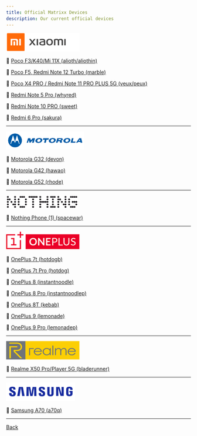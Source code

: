 ```yaml
---
title: Official Matrixx Devices
description: Our current official devices
---
```


<a href="#"><img src="assets/mi.png" height="50" /></a>

:iphone: [Poco F3/K40/Mi 11X (alioth/aliothin)](mi/alioth.md)

:iphone: [Poco F5, Redmi Note 12 Turbo (marble)](mi/marble.md)

:iphone: [Poco X4 PRO / Redmi Note 11 PRO PLUS 5G (veux/peux)](mi/veux.md)

:iphone: [Redmi Note 5 Pro (whyred)](mi/whyred.md)

:iphone: [Redmi Note 10 PRO  (sweet)](mi/sweet.md)

:iphone: [Redmi 6 Pro (sakura)](mi/sakura.md)

----

<a href="#"><img src="assets/moto.png" height="50" /></a>

:iphone: [Motorola G32 (devon)](motorola/devon.md)

:iphone: [Motorola G42 (hawao)](motorola/hawao.md)

:iphone: [Motorola G52 (rhode)](motorola/rhode.md)

----

<a href="#"><img src="assets/nothing.png" height="35" /></a>

:iphone: [Nothing Phone (1) (spacewar)](nothing/spacewar.md)

----

<a href="#"><img src="assets/oneplus.png" height="50" /></a>

:iphone: [OnePlus 7t (hotdogb)](oneplus/hotdogb.md)
 
:iphone: [OnePlus 7t Pro (hotdog)](oneplus/hotdog.md)

:iphone: [OnePlus 8 (instantnoodle)](oneplus/instantnoodle.md)

:iphone: [OnePlus 8 Pro (instantnoodlep)](oneplus/instantnoodlep.md)

:iphone: [OnePlus 8T (kebab)](oneplus/kebab.md)

:iphone: [OnePlus 9 (lemonade)](oneplus/lemonade.md)

:iphone: [OnePlus 9 Pro (lemonadep)](oneplus/lemonadep.md)

----

<a href="#"><img src="assets/realme.png" height="50" /></a>

:iphone: [Realme X50 Pro/Player 5G (bladerunner)](realme/bladerunner.md)

----

<a href="#"><img src="assets/Samsung.png" height="50" /></a>

:iphone: [Samsung A70 (a70q)](Samsung/a70q.md)

----

[Back](./)
